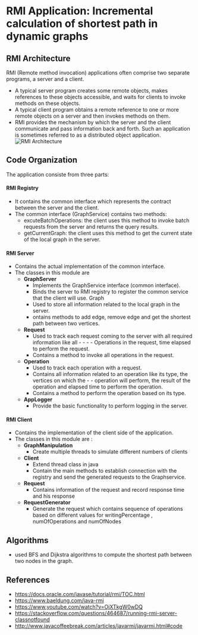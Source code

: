 # RMI Application: Incremental calculation of shortest path in dynamic graphs
## RMI Architecture 
RMI (Remote method invocation) applications often comprise two separate programs, a server and a client. 
- A typical server program creates some remote objects, makes references to these objects accessible, and waits for clients to invoke methods on these objects.
- A typical client program obtains a remote reference to one or more remote objects on a server and then invokes methods on them.
- RMI provides the mechanism by which the server and the client communicate and pass information back and forth. Such an application is sometimes referred to as a distributed object application.
![RMI Architecture](https://www.tutorialspoint.com/java_rmi/images/registry.jpg)

## Code Organization
The application consiste from three parts:
#### RMI Registry
- It contains the common interface which represents the contract between the server and the client.
- The common interface (GraphService) contains two methods:
     - excuteBatchOperations: the client uses this method to invoke batch requests from the server and returns the query results.
     - getCurrentGraph:  the client uses this method to get the current state of the local graph in the server.
#### RMI Server
- Contains the actual implementation of the common interface.
- The classes in this module are
    - **GraphServer**
        - Implements the GraphService interface (common interface).
        - Binds the server to RMI registry to register the common service that the client will use.
        Graph
        - Used to store all information related to the local graph in the server.
        - ontains methods to add edge, remove edge and get the shortest path between two vertices.
    - **Request**
        - Used to track each request coming to the server with all required information like all - - - - Operations in the request, time elapsed to perform the request.
        - Contains a method to invoke all operations in the request.
    - **Operation**
        - Used to track each operation with a request.
        - Contains all information related to an operation like its type, the vertices on which the - - operation will perform, the result of the operation and elapsed time to perform the operation.
        - Contains a method to perform the operation based on its type.
    - **AppLogger**
        - Provide the basic functionality to perform logging in the server.
#### RMI Client
- Contains the implementation of the client side of the application.
- The classes in this module are :
   - **GraphManipulation**
        - Create multiple threads to simulate different numbers of clients 
   - **Client** 
       - Extend thread class in java 
        - Contain the main methods to establish connection with the registry and send the generated requests to the Graphservice.
    - **Request**  
       - Contains information of the request and record response time and his response 
    - **RequestGenerator** 
        - Generate the request which contains sequence of operations based on different values for writingPercentage , numOfOperations and numOfNodes 

## Algorithms
-  used BFS and Dijkstra algorithms to compute the shortest path between two nodes in the graph.

## References
- https://docs.oracle.com/javase/tutorial/rmi/TOC.html 
- https://www.baeldung.com/java-rmi 
- https://www.youtube.com/watch?v=OjXTkgW0wDQ 
- https://stackoverflow.com/questions/464687/running-rmi-server-classnotfound 
- http://www.javacoffeebreak.com/articles/javarmi/javarmi.html#code 


        
